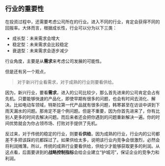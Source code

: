 ##  行业的重要性      

在投资过程中，还需要考虑公司所在的行业。进入不同的行业，肯定会获得不同的回报率。大体而言，根据成长性，行业可以分为以下三类：  

* 成长型：未来需求会增大
* 稳定型：未来需求会比较稳定  
* 衰退型：未来需求会逐步减少  

行业角度，主要是从**需求**来考虑公司发展的可能性。  

但是还有另一个观点，  

> 对于新兴行业看需求，对于成熟的行业则要看供给。

因为，新兴行业，要看**需求**，进入的公司比较少，那么首先进来的公司肯定会占有先机。只要能够快速的产品化，即使早期有很多的问题，也会有时间去消化、解决。比如电动车领域，特斯拉第一代产品就有很多问题，韩寒甚至在访谈中讲到下雨天漏水的问题。那肯定不是个例问题。但是不重要，因为你首先进来了，你有比别人更多的时间去解决问题。而后来者还会把你遇到的问题重新解决一遍。你的时间优势就会为你占领市场、打败对手提供了先机。  

反过来，对于传统的稳定的行业，则要看**供给**。因为成熟的行业，行业内的公司都差不多把该踩的坑都踩过了。如果供给太多，说明该行业内竞争会很激烈，必然会将利润摊薄。所以，传统的成熟行业要看供给，供给少才能够获取更多的利润。从这点看，后面要讲到的**战略控制指标**会给企业建立“护城河”，保证企业的竞争力和利润。  




